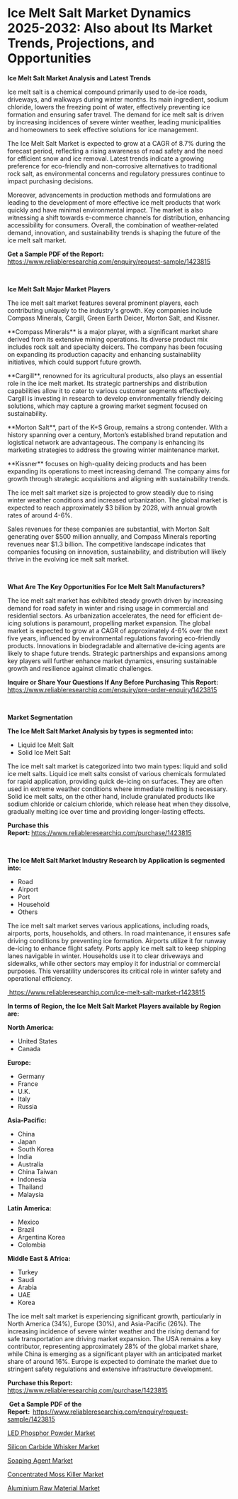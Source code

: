 <p><h1>Ice Melt Salt Market Dynamics 2025-2032: Also about Its Market Trends, Projections, and Opportunities</h1></p><p><strong>Ice Melt Salt Market Analysis and Latest Trends</strong></p>
<p><p>Ice melt salt is a chemical compound primarily used to de-ice roads, driveways, and walkways during winter months. Its main ingredient, sodium chloride, lowers the freezing point of water, effectively preventing ice formation and ensuring safer travel. The demand for ice melt salt is driven by increasing incidences of severe winter weather, leading municipalities and homeowners to seek effective solutions for ice management. </p><p>The Ice Melt Salt Market is expected to grow at a CAGR of 8.7% during the forecast period, reflecting a rising awareness of road safety and the need for efficient snow and ice removal. Latest trends indicate a growing preference for eco-friendly and non-corrosive alternatives to traditional rock salt, as environmental concerns and regulatory pressures continue to impact purchasing decisions. </p><p>Moreover, advancements in production methods and formulations are leading to the development of more effective ice melt products that work quickly and have minimal environmental impact. The market is also witnessing a shift towards e-commerce channels for distribution, enhancing accessibility for consumers. Overall, the combination of weather-related demand, innovation, and sustainability trends is shaping the future of the ice melt salt market.</p></p>
<p><strong>Get a Sample PDF of the Report:&nbsp;</strong> <a href="https://www.reliableresearchiq.com/enquiry/request-sample/1423815?utm_campaign=2251&utm_medium=2&utm_source=Github&utm_content=ia&utm_term=30012025&utm_id=ice-melt-salt">https://www.reliableresearchiq.com/enquiry/request-sample/1423815</a></p>
<p>&nbsp;</p>
<p><strong>Ice Melt Salt Major Market Players</strong></p>
<p><p>The ice melt salt market features several prominent players, each contributing uniquely to the industry's growth. Key companies include Compass Minerals, Cargill, Green Earth Deicer, Morton Salt, and Kissner.</p><p>**Compass Minerals** is a major player, with a significant market share derived from its extensive mining operations. Its diverse product mix includes rock salt and specialty deicers. The company has been focusing on expanding its production capacity and enhancing sustainability initiatives, which could support future growth.</p><p>**Cargill**, renowned for its agricultural products, also plays an essential role in the ice melt market. Its strategic partnerships and distribution capabilities allow it to cater to various customer segments effectively. Cargill is investing in research to develop environmentally friendly deicing solutions, which may capture a growing market segment focused on sustainability.</p><p>**Morton Salt**, part of the K+S Group, remains a strong contender. With a history spanning over a century, Morton’s established brand reputation and logistical network are advantageous. The company is enhancing its marketing strategies to address the growing winter maintenance market.</p><p>**Kissner** focuses on high-quality deicing products and has been expanding its operations to meet increasing demand. The company aims for growth through strategic acquisitions and aligning with sustainability trends.</p><p>The ice melt salt market size is projected to grow steadily due to rising winter weather conditions and increased urbanization. The global market is expected to reach approximately $3 billion by 2028, with annual growth rates of around 4-6%. </p><p>Sales revenues for these companies are substantial, with Morton Salt generating over $500 million annually, and Compass Minerals reporting revenues near $1.3 billion. The competitive landscape indicates that companies focusing on innovation, sustainability, and distribution will likely thrive in the evolving ice melt salt market.</p></p>
<p>&nbsp;</p>
<p><strong>What Are The Key Opportunities For Ice Melt Salt Manufacturers?</strong></p>
<p><p>The ice melt salt market has exhibited steady growth driven by increasing demand for road safety in winter and rising usage in commercial and residential sectors. As urbanization accelerates, the need for efficient de-icing solutions is paramount, propelling market expansion. The global market is expected to grow at a CAGR of approximately 4-6% over the next five years, influenced by environmental regulations favoring eco-friendly products. Innovations in biodegradable and alternative de-icing agents are likely to shape future trends. Strategic partnerships and expansions among key players will further enhance market dynamics, ensuring sustainable growth and resilience against climatic challenges.</p></p>
<p><strong>Inquire or Share Your Questions If Any Before Purchasing This Report:</strong> <a href="https://www.reliableresearchiq.com/enquiry/pre-order-enquiry/1423815?utm_campaign=2251&utm_medium=2&utm_source=Github&utm_content=ia&utm_term=30012025&utm_id=ice-melt-salt">https://www.reliableresearchiq.com/enquiry/pre-order-enquiry/1423815</a></p>
<p>&nbsp;</p>
<p><strong>Market Segmentation</strong></p>
<p><strong>The Ice Melt Salt Market Analysis by types is segmented into:</strong></p>
<p><ul><li>Liquid Ice Melt Salt</li><li>Solid Ice Melt Salt</li></ul></p>
<p><p>The ice melt salt market is categorized into two main types: liquid and solid ice melt salts. Liquid ice melt salts consist of various chemicals formulated for rapid application, providing quick de-icing on surfaces. They are often used in extreme weather conditions where immediate melting is necessary. Solid ice melt salts, on the other hand, include granulated products like sodium chloride or calcium chloride, which release heat when they dissolve, gradually melting ice over time and providing longer-lasting effects.</p></p>
<p><strong>Purchase this Report:&nbsp;</strong><a href="https://www.reliableresearchiq.com/purchase/1423815?utm_campaign=2251&utm_medium=2&utm_source=Github&utm_content=ia&utm_term=30012025&utm_id=ice-melt-salt">https://www.reliableresearchiq.com/purchase/1423815</a></p>
<p>&nbsp;</p>
<p><strong>The Ice Melt Salt Market Industry Research by Application is segmented into:</strong></p>
<p><ul><li>Road</li><li>Airport</li><li>Port</li><li>Household</li><li>Others</li></ul></p>
<p><p>The ice melt salt market serves various applications, including roads, airports, ports, households, and others. In road maintenance, it ensures safe driving conditions by preventing ice formation. Airports utilize it for runway de-icing to enhance flight safety. Ports apply ice melt salt to keep shipping lanes navigable in winter. Households use it to clear driveways and sidewalks, while other sectors may employ it for industrial or commercial purposes. This versatility underscores its critical role in winter safety and operational efficiency.</p></p>
<p><a href="https://www.reliableresearchiq.com/ice-melt-salt-market-r1423815?utm_campaign=2251&utm_medium=2&utm_source=Github&utm_content=ia&utm_term=30012025&utm_id=ice-melt-salt">&nbsp;https://www.reliableresearchiq.com/ice-melt-salt-market-r1423815</a></p>
<p><strong>In terms of Region, the Ice Melt Salt Market Players available by Region are:</strong></p>
<p>
    <p> <strong> North America: </strong>
        <ul>
            <li>United States</li>
            <li>Canada</li>
        </ul>
        </p> 
    <p> <strong> Europe: </strong>
        <ul>
            <li>Germany</li>
            <li>France</li>
            <li>U.K.</li>
            <li>Italy</li>
            <li>Russia</li>
        </ul>
        </p> 
    <p> <strong> Asia-Pacific: </strong>
        <ul>
            <li>China</li>
            <li>Japan</li>
            <li>South Korea</li>
            <li>India</li>
            <li>Australia</li>
            <li>China Taiwan</li>
            <li>Indonesia</li>
            <li>Thailand</li>
            <li>Malaysia</li>
        </ul>
        </p> 
    <p> <strong> Latin America: </strong>
        <ul>
            <li>Mexico</li>
            <li>Brazil</li>
            <li>Argentina Korea</li>
            <li>Colombia</li>
        </ul>
        </p> 
    <p> <strong> Middle East & Africa: </strong>
        <ul>
            <li>Turkey</li>
            <li>Saudi</li>
            <li>Arabia</li>
            <li>UAE</li>
            <li>Korea</li>
        </ul>
    </p>
    </p>
<p><p>The ice melt salt market is experiencing significant growth, particularly in North America (34%), Europe (30%), and Asia-Pacific (26%). The increasing incidence of severe winter weather and the rising demand for safe transportation are driving market expansion. The USA remains a key contributor, representing approximately 28% of the global market share, while China is emerging as a significant player with an anticipated market share of around 16%. Europe is expected to dominate the market due to stringent safety regulations and extensive infrastructure development.</p></p>
<p><strong>Purchase this Report: </strong><a href="https://www.reliableresearchiq.com/purchase/1423815?utm_campaign=2251&utm_medium=2&utm_source=Github&utm_content=ia&utm_term=30012025&utm_id=ice-melt-salt">https://www.reliableresearchiq.com/purchase/1423815</a></p>
<p>&nbsp;<strong>Get a Sample PDF of the Report:&nbsp;&nbsp;</strong><a href="https://www.reliableresearchiq.com/enquiry/request-sample/1423815?utm_campaign=2251&utm_medium=2&utm_source=Github&utm_content=ia&utm_term=30012025&utm_id=ice-melt-salt">https://www.reliableresearchiq.com/enquiry/request-sample/1423815</a></p>
<p><strong></strong></p>
<p><p><a href="https://github.com/oslieselotte2192/Market-Research-Report-List-1/blob/main/led-phosphor-powder-market.md?utm_campaign=2251&utm_medium=2&utm_source=Github&utm_content=ia&utm_term=30012025&utm_id=ice-melt-salt">LED Phosphor Powder Market</a></p><p><a href="https://github.com/jeastefanowicz7816/Market-Research-Report-List-1/blob/main/silicon-carbide-whisker-market.md?utm_campaign=2251&utm_medium=2&utm_source=Github&utm_content=ia&utm_term=30012025&utm_id=ice-melt-salt">Silicon Carbide Whisker Market</a></p><p><a href="https://github.com/watzondechao/Market-Research-Report-List-1/blob/main/soaping-agent-market.md?utm_campaign=2251&utm_medium=2&utm_source=Github&utm_content=ia&utm_term=30012025&utm_id=ice-melt-salt">Soaping Agent Market</a></p><p><a href="https://github.com/phephezxnf/Market-Research-Report-List-1/blob/main/concentrated-moss-killer-market.md?utm_campaign=2251&utm_medium=2&utm_source=Github&utm_content=ia&utm_term=30012025&utm_id=ice-melt-salt">Concentrated Moss Killer Market</a></p><p><a href="https://github.com/lizamflotow/Market-Research-Report-List-1/blob/main/aluminium-raw-material-market.md?utm_campaign=2251&utm_medium=2&utm_source=Github&utm_content=ia&utm_term=30012025&utm_id=ice-melt-salt">Aluminium Raw Material Market</a></p></p>